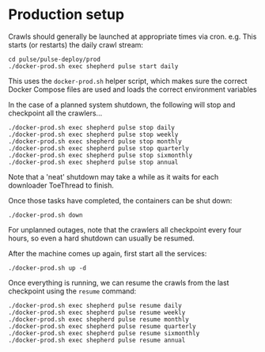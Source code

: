 Production setup
================

Crawls should generally be launched at appropriate times via cron. e.g. This starts (or restarts) the daily crawl stream:


    cd pulse/pulse-deploy/prod
    ./docker-prod.sh exec shepherd pulse start daily

This uses the `docker-prod.sh` helper script, which makes sure the correct Docker Compose files are used and loads the correct environment variables

In the case of a planned system shutdown, the following will stop and checkpoint all the crawlers...

    ./docker-prod.sh exec shepherd pulse stop daily
    ./docker-prod.sh exec shepherd pulse stop weekly
    ./docker-prod.sh exec shepherd pulse stop monthly
    ./docker-prod.sh exec shepherd pulse stop quarterly
    ./docker-prod.sh exec shepherd pulse stop sixmonthly
    ./docker-prod.sh exec shepherd pulse stop annual

Note that a 'neat' shutdown may take a while as it waits for each downloader ToeThread to finish.

Once those tasks have completed, the containers can be shut down:

    ./docker-prod.sh down

For unplanned outages, note that the crawlers all checkpoint every four hours, so even a hard shutdown can usually be resumed.

After the machine comes up again, first start all the services:

    ./docker-prod.sh up -d

Once everything is running, we can resume the crawls from the last checkpoint using the `resume` command:

    ./docker-prod.sh exec shepherd pulse resume daily
    ./docker-prod.sh exec shepherd pulse resume weekly
    ./docker-prod.sh exec shepherd pulse resume monthly
    ./docker-prod.sh exec shepherd pulse resume quarterly
    ./docker-prod.sh exec shepherd pulse resume sixmonthly
    ./docker-prod.sh exec shepherd pulse resume annual


